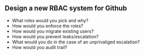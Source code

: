 ## Design a new RBAC system for Github

- What roles would you pick and why?
- How would you enforce the roles?
- How would you migrate existing users?
- How would you prevent leaks/escalation?
- What would you do in the case of an unprivaliged escalation?
- How would you audit trail?
